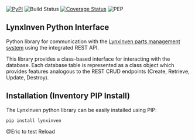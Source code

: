 
[![PyPI](https://img.shields.io/pypi/v/lynxinven)](https://pypi.org/j9FPZ_4YCUdxkf_m/project/lynxinven/)
![Build Status](https://github.com/Lynx-Solve/LynxInven_PIP/ci.yaml/badge.svg)
[![Coverage Status](https://coveralls.io/repos/github/Lynx-Solve/lynxinven-python/badge.svg)](https://coveralls.io/github/Lynx-Solve/lynxinven-python)
![PEP](https://github.com/Lynx-Solve/LynxInven_PIP/pep.yaml/badge.svg)

## LynxInven Python Interface

Python library for communication with the [LynxInven parts management system](https:///github.com/Lynx-Solve/lynxinven) using the integrated REST API.

This library provides a class-based interface for interacting with the database. Each database table is represented as a class object which provides features analogous to the REST CRUD endpoints (Create, Retrieve, Update, Destroy).

## Installation (Inventory PIP Install)

The LynxInven python library can be easily installed using PIP:

```
pip install lynxinven
```

@Eric to test Reload
